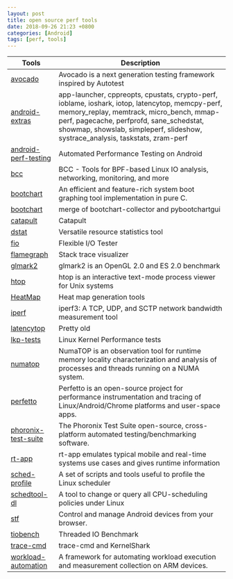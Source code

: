 ```yaml
---
layout: post
title: open source perf tools
date: 2018-09-26 21:23 +0800
categories: [Android]
tags: [perf, tools]
---
```

Tools                      | Description
-------------------------- | -----------
[avocado][1]               | Avocado is a next generation testing framework inspired by Autotest
[android-extras][2]        | app-launcher, cppreopts, cpustats, crypto-perf, ioblame, ioshark, iotop, latencytop, memcpy-perf, memory_replay, memtrack, micro_bench, mmap-perf, pagecache, perfprofd, sane_schedstat, showmap, showslab, simpleperf, slideshow, systrace_analysis, taskstats, zram-perf
[android-perf-testing][3]  | Automated Performance Testing on Android
[bcc][4]                   | BCC - Tools for BPF-based Linux IO analysis, networking, monitoring, and more
[bootchart][5]             | An efficient and feature-rich system boot graphing tool implementation in pure C.
[bootchart][6]             | merge of bootchart-collector and pybootchartgui
[catapult][7]              | Catapult
[dstat][8]                 | Versatile resource statistics tool
[fio][9]                   | Flexible I/O Tester
[flamegraph][10]           | Stack trace visualizer
[glmark2][11]              | glmark2 is an OpenGL 2.0 and ES 2.0 benchmark
[htop][12]                 | htop is an interactive text-mode process viewer for Unix systems
[HeatMap][13]              | Heat map generation tools
[iperf][14]                | iperf3: A TCP, UDP, and SCTP network bandwidth measurement tool
[latencytop][15]           | Pretty old
[lkp-tests][16]            | Linux Kernel Performance tests
[numatop][17]              | NumaTOP is an observation tool for runtime memory locality characterization and analysis of processes and threads running on a NUMA system.
[perfetto][18]             | Perfetto is an open-source project for performance instrumentation and tracing of Linux/Android/Chrome platforms and user-space apps.
[phoronix-test-suite][19]  | The Phoronix Test Suite open-source, cross-platform automated testing/benchmarking software.
[rt-app][20]               | rt-app emulates typical mobile and real-time systems use cases and gives runtime information
[sched-profile][21]        | A set of scripts and tools useful to profile the Linux scheduler
[schedtool-dl][22]         | A tool to change or query all CPU-scheduling policies under Linux
[stf][23]                  | Control and manage Android devices from your browser.
[tiobench][24]             | Threaded IO Benchmark
[trace-cmd][25]            | trace-cmd and KernelShark
[workload-automation][26]  | A framework for automating workload execution and measurement collection on ARM devices.

[1]: http://avocado-framework.github.io
[2]: https://android.googlesource.com/platform/system/extras
[3]: https://github.com/googlecodelabs/android-perf-testing
[4]: https://github.com/iovisor/bcc
[5]: https://github.com/ahkok/bootchart
[6]: https://github.com/xrmx/bootchart
[7]: https://github.com/catapult-project/catapult
[8]: https://github.com/dagwieers/dstat
[9]: https://github.com/axboe/fio
[10]: https://github.com/brendangregg/FlameGraph
[11]: https://github.com/glmark2/glmark2
[12]: https://github.com/hishamhm/htop
[13]: https://github.com/brendangregg/HeatMap
[14]: https://github.com/esnet/iperf
[15]: http://git.infradead.org/latencytop.git
[16]: https://github.com/intel/lkp-tests
[17]: https://github.com/intel/numatop
[18]: https://github.com/catapult-project/perfetto
[19]: https://github.com/phoronix-test-suite/phoronix-test-suite
[20]: https://github.com/scheduler-tools/rt-app
[21]: https://github.com/derkling/sched-profile
[22]: https://github.com/scheduler-tools/schedtool-dl
[23]: https://github.com/openstf/stf
[24]: https://github.com/mkuoppal/tiobench
[25]: https://git.kernel.org/pub/scm/linux/kernel/git/rostedt/trace-cmd.git
[26]: https://github.com/ARM-software/workload-automation
